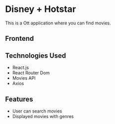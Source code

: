 # Disney + Hotstar

This is a Ott application where you can find movies.

## Frontend

## Technologies Used

- React.js
- React Router Dom
- Movies API
- Axios

## Features

- User can search movies
- Displayed movies with genres
